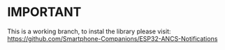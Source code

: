 # IMPORTANT
This is a working branch, to instal the library please visit:
https://github.com/Smartphone-Companions/ESP32-ANCS-Notifications


